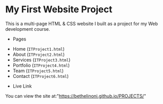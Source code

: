 # My First Website Project 

This is a multi-page HTML & CSS website I built as a project for my Web development course.

* Pages

- Home (`ITProject1.html`)
- About (`ITProject2.html`)
- Services (`ITProject3.html`)
- Portfolio (`ITProject4.html`)
- Team (`ITProject5.html`)
- Contact (`ITProject6.html`) 

* Live Link
  
You can view the site at:"https://bethelinoni.github.io/PROJECTS/"
